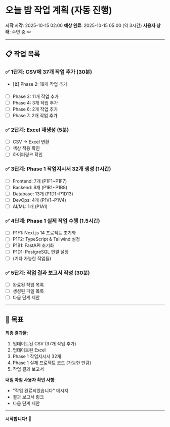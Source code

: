 # 오늘 밤 작업 계획 (자동 진행)

**시작 시각**: 2025-10-15 02:00
**예상 완료**: 2025-10-15 05:00 (약 3시간)
**사용자 상태**: 수면 중 💤

---

## 📋 작업 목록

### ✅ 1단계: CSV에 37개 작업 추가 (30분)
- [⏳] Phase 2: 19개 작업 추가
- [ ] Phase 3: 11개 작업 추가
- [ ] Phase 4: 3개 작업 추가
- [ ] Phase 6: 2개 작업 추가
- [ ] Phase 7: 2개 작업 추가

### ✅ 2단계: Excel 재생성 (5분)
- [ ] CSV → Excel 변환
- [ ] 색상 적용 확인
- [ ] 하이퍼링크 확인

### ✅ 3단계: Phase 1 작업지시서 32개 생성 (1시간)
- [ ] Frontend: 7개 (P1F1~P1F7)
- [ ] Backend: 8개 (P1B1~P1B8)
- [ ] Database: 13개 (P1D1~P1D13)
- [ ] DevOps: 4개 (P1V1~P1V4)
- [ ] AI/ML: 1개 (P1A1)

### ✅ 4단계: Phase 1 실제 작업 수행 (1.5시간)
- [ ] P1F1: Next.js 14 프로젝트 초기화
- [ ] P1F2: TypeScript & Tailwind 설정
- [ ] P1B1: FastAPI 초기화
- [ ] P1D1: PostgreSQL 연결 설정
- [ ] (기타 가능한 작업들)

### ✅ 5단계: 작업 결과 보고서 작성 (30분)
- [ ] 완료된 작업 목록
- [ ] 생성된 파일 목록
- [ ] 다음 단계 제안

---

## 🎯 목표

**최종 결과물**:
1. 업데이트된 CSV (37개 작업 추가)
2. 업데이트된 Excel
3. Phase 1 작업지시서 32개
4. Phase 1 실제 프로젝트 코드 (가능한 만큼)
5. 작업 결과 보고서

**내일 아침 사용자 확인 사항**:
- "작업 완료되었습니다" 메시지
- 결과 보고서 링크
- 다음 단계 제안

---

**시작합니다!** 🚀
